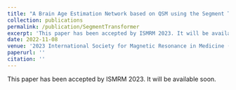 ```yaml
---
title: "A Brain Age Estimation Network based on QSM using the Segment Transformer"
collection: publications
permalink: /publication/SegmentTransformer
excerpt: 'This paper has been accepted by ISMRM 2023. It will be available soon.'
date: 2022-11-08
venue: '2023 International Society for Magnetic Resonance in Medicine (ISMRM)'
paperurl: ''
citation: ''
---
```

This paper has been accepted by ISMRM 2023. It will be available soon.

<!-- [Download paper here](http://academicpages.github.io/files/paper3.pdf) -->

<!-- Recommended citation: Your Name, You. (2015). "Paper Title Number 3." <i>Journal 1</i>. 1(3). -->
